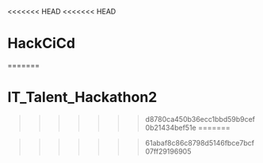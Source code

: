 <<<<<<< HEAD
<<<<<<< HEAD
# HackCiCd
=======
# IT_Talent_Hackathon2
>>>>>>> d8780ca450b36ecc1bbd59b9cef0b21434bef51e
=======

>>>>>>> 61abaf8c86c8798d5146fbce7bcf07ff29196905
